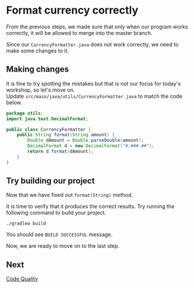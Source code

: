 # Format currency correctly

From the previous steps, we made sure that only when our program works correctly, it will be allowed to merge into the master branch.

Since our `CurrencyFormatter.java` does not work correctly, we need to make some changes to it.  

## Making changes

It is fine to try spotting the mistakes but that is not our focus for today's workshop, so let's move on.  
Update `src/main/java/utils/CurrencyFormatter.java` to match the code below.

```java
package utils;
import java.text.DecimalFormat;

public class CurrencyFormatter {
    public String format(String amount) {
        Double dAmount = Double.parseDouble(amount);
        DecimalFormat d = new DecimalFormat("#,###.##");
        return d.format(dAmount);
    }
}
```

## Try building our project

Now that we have fixed out `format(String)` method.  

It is time to verify that it produces the correct results. Try running the following command to build your project.

```
./gradlew build
```

You should see `BUILD SUCCESSFUL` message.

Now, we are ready to move on to the last step.

## Next 

[Code Quality](../codeQuality)
